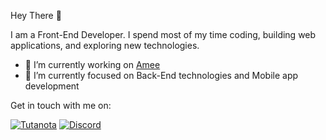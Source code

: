 Hey There 👋

I am a Front-End Developer. I spend most of my time coding, building web applications, and exploring new technologies.

- 🔭 I’m currently working on [Amee](https://github.com/kayuxx/amee)
- 🌱 I’m currently focused on Back-End technologies and Mobile app development

Get in touch with me on:

<div align="left">
    
[![Tutanota](https://img.shields.io/badge/Tutanota-840010?style=for-the-badge&logo=Tutanota&logoColor=white)](mailto:kayuxx@tutanota.com)
[![Discord](https://img.shields.io/badge/Discord-%235865F2.svg?style=for-the-badge&logo=discord&logoColor=white)](https://discordapp.com/users/1053300995792306216)
</div>

